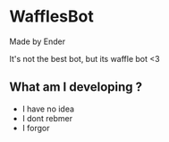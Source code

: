 # WafflesBot
Made by Ender

It's not the best bot, but its waffle bot <3

## What am I developing ?
- I have no idea  
- I dont rebmer
- I forgor